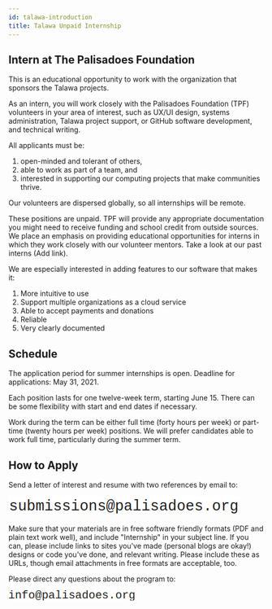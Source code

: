 ```yaml
---
id: talawa-introduction
title: Talawa Unpaid Internship
---
```


## Intern at The Palisadoes Foundation

This is an educational opportunity to work with the organization that sponsors the Talawa projects.

As an intern, you will work closely with the Palisadoes Foundation (TPF) volunteers in your area of interest, such as UX/UI design, systems administration, Talawa project support, or GitHub software development, and technical writing.

All applicants must be:

1. open-minded and tolerant of others,
1. able to work as part of a team, and
1. interested in supporting our computing projects that make communities thrive.

Our volunteers are dispersed globally, so all internships will be remote.

These positions are unpaid. TPF will provide any appropriate documentation you might need to receive funding and school credit from outside sources. We place an emphasis on providing educational opportunities for interns in which they work closely with our volunteer mentors. Take a look at our past interns (Add link).

We are especially interested in adding features to our software that makes it:

1. More intuitive to use
1. Support multiple organizations as a cloud service
1. Able to accept payments and donations
1. Reliable
1. Very clearly documented

## Schedule

The application period for summer internships is open. Deadline for applications: May 31, 2021.

Each position lasts for one twelve-week term, starting June 15. There can be some flexibility with start and end dates if necessary.

Work during the term can be either full time (forty hours per week) or part-time (twenty hours per week) positions. We will prefer candidates able to work full time, particularly during the summer term.

## How to Apply

Send a letter of interest and resume with two references by email to:

![img](/img/email/submissions.png)

Make sure that your materials are in free software friendly formats (PDF and plain text work well), and include "Internship" in your subject line. If you can, please include links to sites you've made (personal blogs are okay!) designs or code you've done, and relevant writing. Please include these as URLs, though email attachments in free formats are acceptable, too.

Please direct any questions about the program to:

![img](/img/email/info.png)
